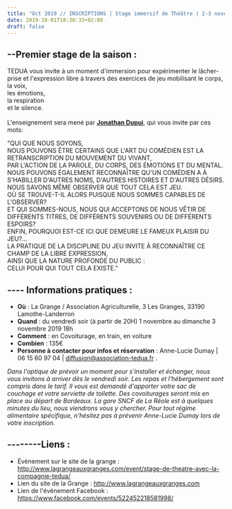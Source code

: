 ```yaml
---
title: "Oct 2019 // INSCRIPTIONS | Stage immersif de Théâtre | 2-3 novembre"
date: 2019-10-01T18:30:33+02:00
draft: false
---
```


## --Premier stage de la saison :

TEDUA vous invite à un moment d'immersion pour expérimenter le lâcher-prise et l'expression libre à travers des exercices de jeu mobilisant 
le corps, <br>
la voix, <br>
les émotions, <br>
la respiration <br>
et le silence.<br>
<br>
L'enseignement sera  mené par **[Jonathan Dupui](https://leclownetlafee.fr/pages/l-equipe/)**, qui vous invite par ces mots:

"QUI QUE NOUS SOYONS, <br>
NOUS POUVONS ÊTRE CERTAINS QUE L'ART DU COMÉDIEN EST LA RETRANSCRIPTION DU MOUVEMENT DU VIVANT,<br> 
PAR L'ACTION DE LA PAROLE, DU CORPS, DES ÉMOTIONS ET DU MENTAL. <br>
NOUS POUVONS ÉGALEMENT RECONNAÎTRE QU'UN COMÉDIEN A À S'HABILLER D'AUTRES NOMS, 
D'AUTRES HISTOIRES ET D'AUTRES DÉSIRS. <br>
NOUS SAVONS MÊME OBSERVER QUE TOUT CELA EST JEU. <br>
OÙ SE TROUVE-T-IL ALORS PUISQUE NOUS SOMMES CAPABLES DE L'OBSERVER? <br>
ET QUI SOMMES-NOUS, NOUS QUI ACCEPTONS DE NOUS VÊTIR DE DIFFÉRENTS TITRES, DE DIFFÉRENTS SOUVENIRS OU DE DIFFÉRENTS ESPOIRS?<br> 
ENFIN, POURQUOI EST-CE ICI QUE DEMEURE LE FAMEUX PLAISIR DU JEU?... <br>
LA PRATIQUE DE LA DISCIPLINE DU JEU INVITE À RECONNAÎTRE CE CHAMP DE LA LIBRE EXPRESSION, <br>
AINSI QUE LA NATURE PROFONDE DU PUBLIC : <br>
CELUI POUR QUI TOUT CELA EXISTE."<br>

## ---- Informations pratiques :
- **Où** : La Grange / Association Agriculturelle, 3 Les Granges, 33190 Lamothe-Landerron<br>
- **Quand** : du vendredi soir (à partir de 20H) 1 novembre au dimanche 3 novembre 2019 18h <br>
- **Comment** : en Covoiturage, en train, en voiture <br>
- **Combien** : 135€ <br>
- **Personne à contacter pour infos et réservation** : Anne-Lucie Dumay | 06 15 60 97 04 | diffusion@association-tedua.fr .<br>

*Dans l'optique de prévoir un moment pour s'installer et échanger, nous vous invitons à arriver dès le vendredi soir. Les repas et l'hébergement sont compris dans le tarif. Il vous est demandé d'apporter votre sac de couchage et votre serviette de toilette. Des covoiturages seront mis en place au départ de Bordeaux. La gare SNCF de La Réole est à quelques minutes du lieu, nous viendrons vous y chercher. Pour tout régime alimentaire spécifique, n'hésitez pas à prévenir Anne-Lucie Dumay lors de votre inscription.*

## --------Liens :
- Événement sur le site de la grange : http://www.lagrangeauxgranges.com/event/stage-de-theatre-avec-la-compagnie-tedua/ <br>
- Lien du site de la Grange : http://www.lagrangeauxgranges.com <br>
- Lien de l'événement Facebook : https://www.facebook.com/events/522452218581998/ <br>


